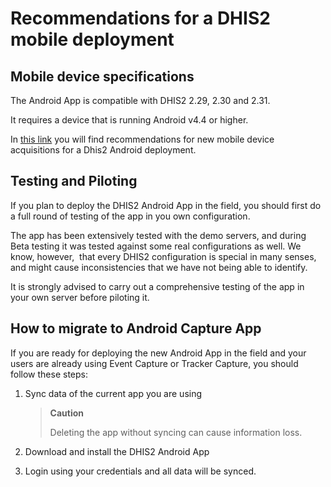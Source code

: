 # Recommendations for a DHIS2 mobile deployment

## Mobile device specifications

The Android App is compatible with DHIS2 2.29, 2.30 and 2.31.

It requires a device that is running Android v4.4 or higher.

In [this link](https://www.google.com/url?q=https://docs.google.com/document/d/1jZjw-hb1W8sszkPU9yPWrPoow91gEkTb0nyZJh3IJQQ/edit%23&sa=D&ust=1557433016128000) you will find recommendations for new mobile device acquisitions for a Dhis2 Android deployment.

## Testing and Piloting

If you plan to deploy the DHIS2 Android App in the field, you should first do a full round of testing of the app in you own configuration.

The app has been extensively tested with the demo servers, and during Beta testing it was tested against some real configurations as well. We know, however,  that every DHIS2 configuration is special in many senses, and might cause inconsistencies that we have not being able to identify.

It is strongly advised to carry out a comprehensive testing of the app in your own server before piloting it.

## How to migrate to Android Capture App

If you are ready for deploying the new Android App in the field and your users are already using Event Capture or Tracker Capture, you should follow these steps:

1.  Sync data of the current app you are using

    > **Caution**
    >
    > Deleting the app without syncing can cause information loss.
    
2.  Download and install the DHIS2 Android App
3.  Login using your credentials and all data will be synced.
